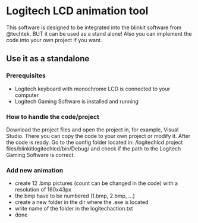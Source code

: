# Logitech LCD animation tool

This software is designed to be integrated into the blinkit software from @techtek. BUT it can be used as a stand alone!
Also you can implement the code into your own project if you want.

## Use it as a standalone

### Prerequisites
* Logitech keyboard with monochrome LCD is connected to your computer
* Logitech Gaming Software is installed and running

### How to handle the code/project
Download the project files and open the project in, for example, Visual Studio. 
There you can copy the code to your own project or modify it.
After the code is ready. Go to the config folder located in: /logitechlcd project files/blinkitlogitechlcd/bin/Debug/
and check if the path to the Logitech Gaming Software is correct.

### Add new animation
* create 12 .bmp pictures (count can be changed in the code) with a resolution of 160x43px
* the bmp have to be numbered (1.bmp, 2.bmp, ...)
* create a new folder in the dir where the .exe is located
* write name of the folder in the logitechaction.txt
* done
